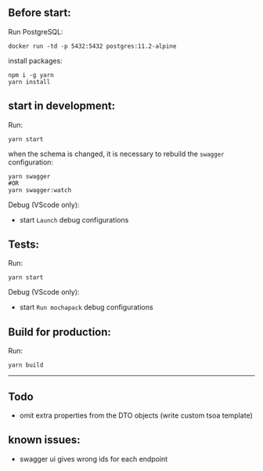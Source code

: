 ## Before start:

Run PostgreSQL:
```
docker run -td -p 5432:5432 postgres:11.2-alpine
```

install packages:
```
npm i -g yarn
yarn install
```

## start in development:

Run:
```
yarn start
```

when the schema is changed, it is necessary to rebuild the `swagger` configuration:
```
yarn swagger
#OR
yarn swagger:watch
```

Debug (VScode only):

- start `Launch` debug configurations

## Tests:
Run:
```
yarn start
```

Debug (VScode only):

- start `Run mochapack` debug configurations


## Build for production:
Run:
```
yarn build
```

---


## Todo
- omit extra properties from the DTO objects (write custom tsoa template)


## known issues:
- swagger ui gives wrong ids for each endpoint